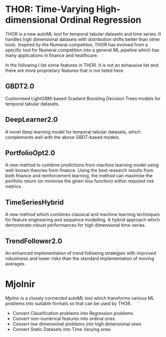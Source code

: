 # THOR: Time-Varying High-dimensional Ordinal Regression 

THOR is a new autoML tool for temporal tabular datasets and time series. It handles high dimensional datasets with distribution shifts better than other tools. Inspired by the Numerai competiton, THOR has evolved from a specific tool for Numerai competition into a general ML pipeline which has many applications in finance and healthcare. 

In the following I list some features in THOR. It is not an exhausive list and there are more proprietary features that is not listed here. 

## GBDT2.0

Customised LightGBM-based Gradient Boosting Decision Trees models for temporal tabular datasets.


## DeepLearner2.0

A novel deep learning model for temporal tabular datasets, which complements well with the above GBDT-based models.


## PortfolioOpt2.0

A new method to combine predictions from machine learning model using well-known theories from finance. Using the best research results from both finance and reinforcement learning, the method can maximise the portfolio return (or minimise the given loss function) within required risk metrics.


## TimeSeriesHybrid 

A new method which combines classical and machine learning techniques for feature engineering and sequence modelling. A hybrid approach which demonstrate robust performances for high dimensional time-series.

## TrendFollower2.0 

An enhanced implementation of trend following strategies with improved robustness and lower risks than the standard implementation of moving averages.


# Mjolnir 

Mjolnir is a closely connected autoML tool which transforms various ML problems into suitable formats so that can be used by THOR. 

  - Convert Classification problems into Regression problems 
  - Convert non-numerical features into ordinal ones
  - Convert low dimensional problems into high dimensional ones
  - Convert Static Datasets into Time Varying ones 

